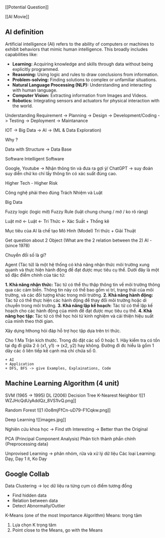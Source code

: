[[Potential Question]]

[[AI Movie]]
## AI definition

Artificial intelligence (AI) refers to the ability of computers or machines to exhibit behaviors that mimic human intelligence. This broadly includes capabilities like:

- **Learning:** Acquiring knowledge and skills through data without being explicitly programmed.
- **Reasoning:** Using logic and rules to draw conclusions from information.
- **Problem-solving:** Finding solutions to complex or unfamiliar situations.
- **Natural Language Processing (NLP):** Understanding and interacting with human language.
- **Computer Vision:** Extracting information from Images and Videos.
- **Robotics:** Integrating sensors and actuators for physical interaction with the world.



Understanding Requirement -> Planning -> Design -> Development/Coding ->  Testing -> Deployment -> Maintanance 

IOT -> Big Data -> AI -> (ML & Data Exploration)

Why ?

Data with Structure -> Data Base

Software 
Intelligent Software

Google, Youtube -> Nhận thông tin và đưa ra gợi ý/
ChatGPT -> suy đoán suy diễn chứ ko chỉ lấy thông tin có xác suất đúng cao.

Higher Tech - Higher Risk

Công nghệ phải theo đúng Trách Nhiệm và Luật

Big Data 

Fuzzy logic (logic mờ) 
Fuzzy Rule (luật chung chung / mờ / ko rõ ràng)

Luật mờ <- Luật <- Tri Thức <- Xác Suất + Thống kê

Mục tiêu của AI là chế tạo Mô Hình (Model) 
	Tri thức + Giải Thuật


Get question about 2 Object (What are the 2 relation between the 2)
AI - (since 1978)

Chuyển đổi số là gì?

Agent (Tác tử) là một hệ thống có khả năng nhận thức môi trường xung quanh và thực hiện hành động để đạt được mục tiêu cụ thể.
Dưới đây là một số đặc điểm chính của tác tử:

**1. Khả năng nhận thức:** Tác tử có thể thu thập thông tin về môi trường thông qua các cảm biến. Thông tin này có thể bao gồm vị trí, trạng thái của môi trường, và các đối tượng khác trong môi trường.
**2. Khả năng hành động:** Tác tử có thể thực hiện các hành động để thay đổi môi trường hoặc di chuyển trong môi trường.
**3. Khả năng lập kế hoạch:** Tác tử có thể lập kế hoạch cho các hành động của mình để đạt được mục tiêu cụ thể.
**4. Khả năng học tập:** Tác tử có thể học hỏi từ kinh nghiệm và cải thiện hiệu suất của mình theo thời gian.

Xây dựng hthong hỏi đáp hỗ trợ học tập dựa trên tri thức.


Cho 1 Ma Trận kích thước. Trong đó đặt các số 0 hoặc 1. Hãy kiểm tra có tồn tại đg đi giữa 2 ô (x1, y1) -> (x2, y2) hay không. Đường đi đc hiểu là gồm 1 dãy các ô liên tiếp kề cạnh mà chỉ chứa số 0.

```ad-summary
+ AI
+ Application
+ DFS, BFS -> give Examples, Explainations, Code
```

## Machine Learning Algorithm (4 unit)

SVM (1965 -> 1995)
DL (2006)
Decision Tree 
K-Nearest Neighbor
![[1 WZJHcQdUyAddQz_8VS1lvQ.png]]


Random Forest
![[1 i0o8mjFfCn-uD79-F1Cqkw.png]]


Deep Learning
![[images.jpg]]



Nghiên cứu khoa học -> Find sth Interesting -> Better than the Original


PCA (Principal Component Analysis)
	Phân tích thành phần chính
	{Preprocessing data}

Unprovised Learning -> phân nhóm, rửa và xử lý dữ liệu
Các loại Learning: Dạy, Dạy 1 ít, Ko Dạy

## Google Collab

Data Clustering -> lọc dữ liệu ra từng cụm có điểm tương đồng
+ Find hidden data
+ Relation between data
+ Detect Abnormally/Outlier

K-Means (one of the most Importance Algorithm)
Means: trọng tâm
1) Lựa chọn K trọng tâm
2) Point close to the Means, go with the Means

